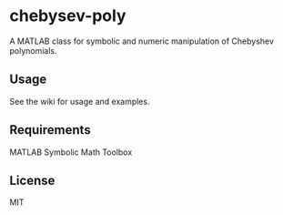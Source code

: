 # chebysev-poly
A MATLAB class for symbolic and numeric manipulation of Chebyshev polynomials.

## Usage
See the wiki for usage and examples.

## Requirements
MATLAB Symbolic Math Toolbox

## License
MIT
